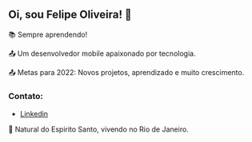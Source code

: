 ## Oi, sou Felipe Oliveira! 👋

:books: Sempre aprendendo! <br>

:outbox_tray: Um desenvolvedor mobile apaixonado por tecnologia. <br>

:outbox_tray: Metas para 2022: Novos projetos, aprendizado e muito crescimento.<br>

### Contato:
- <a href="https://www.linkedin.com/in/fdocs/" target="_blank">Linkedin</a> <img src="https://raw.githubusercontent.com/TheDudeThatCode/TheDudeThatCode/db8f1cbd38ac0ae2a08f36f961096dbd59a02393/Assets/Linkedin.svg" height="15" width="15"> 

:house_with_garden: Natural do Espirito Santo, vivendo no Rio de Janeiro. <br>
